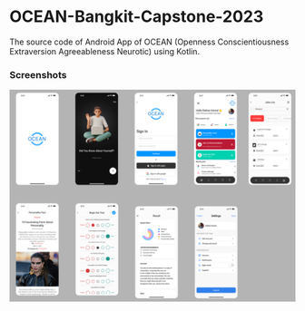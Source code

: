 # OCEAN-Bangkit-Capstone-2023
The source code of Android App of OCEAN (Openness Conscientiousness Extraversion Agreeableness Neurotic) using Kotlin.

### Screenshots
![UI_OCEAN](https://github.com/Raihankamal/OCEAN-Bangkit-Capstone-2023/blob/main/UI_OCEAN.png?raw=true)
